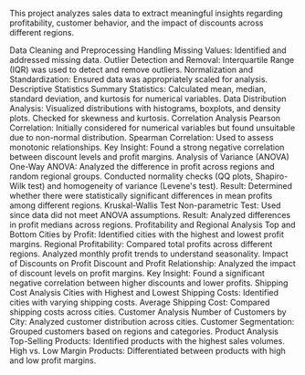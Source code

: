 This project analyzes sales data to extract meaningful insights regarding profitability, customer behavior, and the impact of discounts across different regions.

Data Cleaning and Preprocessing
Handling Missing Values: Identified and addressed missing data.
Outlier Detection and Removal: Interquartile Range (IQR) was used to detect and remove outliers.
Normalization and Standardization: Ensured data was appropriately scaled for analysis.
Descriptive Statistics
Summary Statistics: Calculated mean, median, standard deviation, and kurtosis for numerical variables.
Data Distribution Analysis: Visualized distributions with histograms, boxplots, and density plots. Checked for skewness and kurtosis.
Correlation Analysis
Pearson Correlation: Initially considered for numerical variables but found unsuitable due to non-normal distribution.
Spearman Correlation: Used to assess monotonic relationships. Key Insight: Found a strong negative correlation between discount levels and profit margins.
Analysis of Variance (ANOVA)
One-Way ANOVA: Analyzed the difference in profit across regions and random regional groups.
Conducted normality checks (QQ plots, Shapiro-Wilk test) and homogeneity of variance (Levene's test).
Result: Determined whether there were statistically significant differences in mean profits among different regions.
Kruskal-Wallis Test
Non-parametric Test: Used since data did not meet ANOVA assumptions.
Result: Analyzed differences in profit medians across regions.
Profitability and Regional Analysis
Top and Bottom Cities by Profit: Identified cities with the highest and lowest profit margins.
Regional Profitability: Compared total profits across different regions. Analyzed monthly profit trends to understand seasonality.
Impact of Discounts on Profit
Discount and Profit Relationship: Analyzed the impact of discount levels on profit margins.
Key Insight: Found a significant negative correlation between higher discounts and lower profits.
Shipping Cost Analysis
Cities with Highest and Lowest Shipping Costs: Identified cities with varying shipping costs.
Average Shipping Cost: Compared shipping costs across cities.
Customer Analysis
Number of Customers by City: Analyzed customer distribution across cities.
Customer Segmentation: Grouped customers based on regions and categories.
Product Analysis
Top-Selling Products: Identified products with the highest sales volumes.
High vs. Low Margin Products: Differentiated between products with high and low profit margins.
